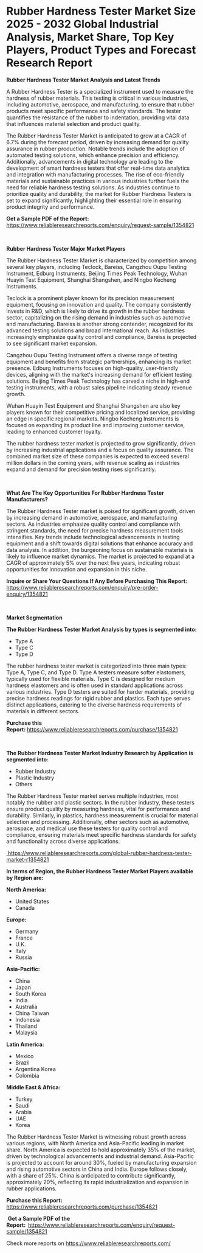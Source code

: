 <p><h1>Rubber Hardness Tester Market Size 2025 - 2032 Global Industrial Analysis, Market Share, Top Key Players, Product Types and Forecast Research Report</h1></p><p><strong>Rubber Hardness Tester Market Analysis and Latest Trends</strong></p>
<p><p>A Rubber Hardness Tester is a specialized instrument used to measure the hardness of rubber materials. This testing is critical in various industries, including automotive, aerospace, and manufacturing, to ensure that rubber products meet specific performance and safety standards. The tester quantifies the resistance of the rubber to indentation, providing vital data that influences material selection and product quality.</p><p>The Rubber Hardness Tester Market is anticipated to grow at a CAGR of 6.7% during the forecast period, driven by increasing demand for quality assurance in rubber production. Notable trends include the adoption of automated testing solutions, which enhance precision and efficiency. Additionally, advancements in digital technology are leading to the development of smart hardness testers that offer real-time data analytics and integration with manufacturing processes. The rise of eco-friendly materials and sustainable practices in various industries further fuels the need for reliable hardness testing solutions. As industries continue to prioritize quality and durability, the market for Rubber Hardness Testers is set to expand significantly, highlighting their essential role in ensuring product integrity and performance.</p></p>
<p><strong>Get a Sample PDF of the Report:&nbsp;</strong> <a href="https://www.reliableresearchreports.com/enquiry/request-sample/1354821?utm_campaign=3359&utm_medium=2&utm_source=Github&utm_content=ia&utm_term=11042025&utm_id=rubber-hardness-tester">https://www.reliableresearchreports.com/enquiry/request-sample/1354821</a></p>
<p>&nbsp;</p>
<p><strong>Rubber Hardness Tester Major Market Players</strong></p>
<p><p>The Rubber Hardness Tester Market is characterized by competition among several key players, including Teclock, Bareiss, Cangzhou Oupu Testing Instrument, Edburg Instruments, Beijing Times Peak Technology, Wuhan Huayin Test Equipment, Shanghai Shangshen, and Ningbo Kecheng Instruments.</p><p>Teclock is a prominent player known for its precision measurement equipment, focusing on innovation and quality. The company consistently invests in R&D, which is likely to drive its growth in the rubber hardness sector, capitalizing on the rising demand in industries such as automotive and manufacturing. Bareiss is another strong contender, recognized for its advanced testing solutions and broad international reach. As industries increasingly emphasize quality control and compliance, Bareiss is projected to see significant market expansion.</p><p>Cangzhou Oupu Testing Instrument offers a diverse range of testing equipment and benefits from strategic partnerships, enhancing its market presence. Edburg Instruments focuses on high-quality, user-friendly devices, aligning with the market's increasing demand for efficient testing solutions. Beijing Times Peak Technology has carved a niche in high-end testing instruments, with a robust sales pipeline indicating steady revenue growth. </p><p>Wuhan Huayin Test Equipment and Shanghai Shangshen are also key players known for their competitive pricing and localized service, providing an edge in specific regional markets. Ningbo Kecheng Instruments is focused on expanding its product line and improving customer service, leading to enhanced customer loyalty.</p><p>The rubber hardness tester market is projected to grow significantly, driven by increasing industrial applications and a focus on quality assurance. The combined market size of these companies is expected to exceed several million dollars in the coming years, with revenue scaling as industries expand and demand for precision testing rises significantly.</p></p>
<p>&nbsp;</p>
<p><strong>What Are The Key Opportunities For Rubber Hardness Tester Manufacturers?</strong></p>
<p><p>The Rubber Hardness Tester market is poised for significant growth, driven by increasing demand in automotive, aerospace, and manufacturing sectors. As industries emphasize quality control and compliance with stringent standards, the need for precise hardness measurement tools intensifies. Key trends include technological advancements in testing equipment and a shift towards digital solutions that enhance accuracy and data analysis. In addition, the burgeoning focus on sustainable materials is likely to influence market dynamics. The market is projected to expand at a CAGR of approximately 5% over the next five years, indicating robust opportunities for innovation and expansion in this niche.</p></p>
<p><strong>Inquire or Share Your Questions If Any Before Purchasing This Report:</strong> <a href="https://www.reliableresearchreports.com/enquiry/pre-order-enquiry/1354821?utm_campaign=3359&utm_medium=2&utm_source=Github&utm_content=ia&utm_term=11042025&utm_id=rubber-hardness-tester">https://www.reliableresearchreports.com/enquiry/pre-order-enquiry/1354821</a></p>
<p>&nbsp;</p>
<p><strong>Market Segmentation</strong></p>
<p><strong>The Rubber Hardness Tester Market Analysis by types is segmented into:</strong></p>
<p><ul><li>Type A</li><li>Type C</li><li>Type D</li></ul></p>
<p><p>The rubber hardness tester market is categorized into three main types: Type A, Type C, and Type D. Type A testers measure softer elastomers, typically used for flexible materials. Type C is designed for medium hardness elastomers and is often used in standard applications across various industries. Type D testers are suited for harder materials, providing precise hardness readings for rigid rubber and plastics. Each type serves distinct applications, catering to the diverse hardness requirements of materials in different sectors.</p></p>
<p><strong>Purchase this Report:&nbsp;</strong><a href="https://www.reliableresearchreports.com/purchase/1354821?utm_campaign=3359&utm_medium=2&utm_source=Github&utm_content=ia&utm_term=11042025&utm_id=rubber-hardness-tester">https://www.reliableresearchreports.com/purchase/1354821</a></p>
<p>&nbsp;</p>
<p><strong>The Rubber Hardness Tester Market Industry Research by Application is segmented into:</strong></p>
<p><ul><li>Rubber Industry</li><li>Plastic Industry</li><li>Others</li></ul></p>
<p><p>The Rubber Hardness Tester market serves multiple industries, most notably the rubber and plastic sectors. In the rubber industry, these testers ensure product quality by measuring hardness, vital for performance and durability. Similarly, in plastics, hardness measurement is crucial for material selection and processing. Additionally, other sectors such as automotive, aerospace, and medical use these testers for quality control and compliance, ensuring materials meet specific hardness standards for safety and functionality across diverse applications.</p></p>
<p><a href="https://www.reliableresearchreports.com/global-rubber-hardness-tester-market-r1354821?utm_campaign=3359&utm_medium=2&utm_source=Github&utm_content=ia&utm_term=11042025&utm_id=rubber-hardness-tester">&nbsp;https://www.reliableresearchreports.com/global-rubber-hardness-tester-market-r1354821</a></p>
<p><strong>In terms of Region, the Rubber Hardness Tester Market Players available by Region are:</strong></p>
<p>
    <p> <strong> North America: </strong>
        <ul>
            <li>United States</li>
            <li>Canada</li>
        </ul>
        </p> 
    <p> <strong> Europe: </strong>
        <ul>
            <li>Germany</li>
            <li>France</li>
            <li>U.K.</li>
            <li>Italy</li>
            <li>Russia</li>
        </ul>
        </p> 
    <p> <strong> Asia-Pacific: </strong>
        <ul>
            <li>China</li>
            <li>Japan</li>
            <li>South Korea</li>
            <li>India</li>
            <li>Australia</li>
            <li>China Taiwan</li>
            <li>Indonesia</li>
            <li>Thailand</li>
            <li>Malaysia</li>
        </ul>
        </p> 
    <p> <strong> Latin America: </strong>
        <ul>
            <li>Mexico</li>
            <li>Brazil</li>
            <li>Argentina Korea</li>
            <li>Colombia</li>
        </ul>
        </p> 
    <p> <strong> Middle East & Africa: </strong>
        <ul>
            <li>Turkey</li>
            <li>Saudi</li>
            <li>Arabia</li>
            <li>UAE</li>
            <li>Korea</li>
        </ul>
    </p>
    </p>
<p><p>The Rubber Hardness Tester Market is witnessing robust growth across various regions, with North America and Asia-Pacific leading in market share. North America is expected to hold approximately 35% of the market, driven by technological advancements and industrial demand. Asia-Pacific is projected to account for around 30%, fueled by manufacturing expansion and rising automotive sectors in China and India. Europe follows closely, with a share of 25%. China is anticipated to contribute significantly, approximately 20%, reflecting its rapid industrialization and expansion in rubber applications.</p></p>
<p><strong>Purchase this Report: </strong><a href="https://www.reliableresearchreports.com/purchase/1354821?utm_campaign=3359&utm_medium=2&utm_source=Github&utm_content=ia&utm_term=11042025&utm_id=rubber-hardness-tester">https://www.reliableresearchreports.com/purchase/1354821</a></p>
<p>&nbsp;<strong>Get a Sample PDF of the Report:&nbsp;&nbsp;</strong><a href="https://www.reliableresearchreports.com/enquiry/request-sample/1354821?utm_campaign=3359&utm_medium=2&utm_source=Github&utm_content=ia&utm_term=11042025&utm_id=rubber-hardness-tester">https://www.reliableresearchreports.com/enquiry/request-sample/1354821</a></p>
<p><strong></strong></p>
<p>Check more reports on <a href="https://www.reliableresearchreports.com/?utm_campaign=3359&utm_medium=2&utm_source=Github&utm_content=ia&utm_term=11042025&utm_id=rubber-hardness-tester">https://www.reliableresearchreports.com/</a></p>